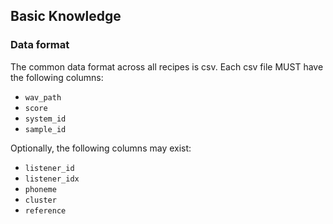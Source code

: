 ## Basic Knowledge

### Data format

The common data format across all recipes is csv. Each csv file MUST have the following columns:

- `wav_path`
- `score`
- `system_id`
- `sample_id`

Optionally, the following columns may exist:

- `listener_id`
- `listener_idx`
- `phoneme`
- `cluster`
- `reference`